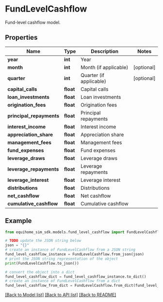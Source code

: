 # FundLevelCashflow

Fund-level cashflow model.

## Properties

Name | Type | Description | Notes
------------ | ------------- | ------------- | -------------
**year** | **int** | Year | 
**month** | **int** | Month (if applicable) | [optional] 
**quarter** | **int** | Quarter (if applicable) | [optional] 
**capital_calls** | **float** | Capital calls | 
**loan_investments** | **float** | Loan investments | 
**origination_fees** | **float** | Origination fees | 
**principal_repayments** | **float** | Principal repayments | 
**interest_income** | **float** | Interest income | 
**appreciation_share** | **float** | Appreciation share | 
**management_fees** | **float** | Management fees | 
**fund_expenses** | **float** | Fund expenses | 
**leverage_draws** | **float** | Leverage draws | 
**leverage_repayments** | **float** | Leverage repayments | 
**leverage_interest** | **float** | Leverage interest | 
**distributions** | **float** | Distributions | 
**net_cashflow** | **float** | Net cashflow | 
**cumulative_cashflow** | **float** | Cumulative cashflow | 

## Example

```python
from equihome_sim_sdk.models.fund_level_cashflow import FundLevelCashflow

# TODO update the JSON string below
json = "{}"
# create an instance of FundLevelCashflow from a JSON string
fund_level_cashflow_instance = FundLevelCashflow.from_json(json)
# print the JSON string representation of the object
print(FundLevelCashflow.to_json())

# convert the object into a dict
fund_level_cashflow_dict = fund_level_cashflow_instance.to_dict()
# create an instance of FundLevelCashflow from a dict
fund_level_cashflow_from_dict = FundLevelCashflow.from_dict(fund_level_cashflow_dict)
```
[[Back to Model list]](../README.md#documentation-for-models) [[Back to API list]](../README.md#documentation-for-api-endpoints) [[Back to README]](../README.md)


